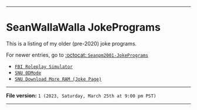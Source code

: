 
***

# SeanWallaWalla JokePrograms

This is a listing of my older (pre-2020) joke programs.

For newer entries, go to [:octocat: `Seanpm2001-JokePrograms`](https://github.com/seanpm2001/Seanpm2001-JokePrograms/)

- [`FBI Roleplay Simulator`](https://github.com/seanpm2001/FBI_RoleplaySimulator/)
- [`SNU 0DMode`](https://github.com/seanpm2001/SNU_0DMode/)
- [`SNU Download More RAM (Joke Page)`](https://github.com/seanpm2001/SNU_2D_DownloadMoreRAM_JokePage_/)

***

**File version:** `1 (2023, Saturday, March 25th at 9:00 pm PST)`

***
